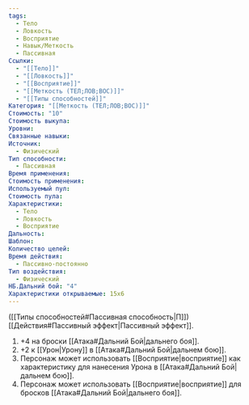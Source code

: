 ```yaml
---
tags:
  - Тело
  - Ловкость
  - Восприятие
  - Навык/Меткость
  - Пассивная
Ссылки:
  - "[[Тело]]"
  - "[[Ловкость]]"
  - "[[Восприятие]]"
  - "[[Меткость (ТЕЛ;ЛОВ;ВОС)]]"
  - "[[Типы способностей]]"
Категория: "[[Меткость (ТЕЛ;ЛОВ;ВОС)]]"
Стоимость: "10"
Стоимость выкупа:
Уровни:
Связанные навыки:
Источник:
  - Физический
Тип способности:
  - Пассивная
Время применения:
Стоимость применения:
Используемый пул:
Стоимость пула:
Характеристики:
  - Тело
  - Ловкость
  - Восприятие
Дальность:
Шаблон:
Количество целей:
Время действия:
  - Пассивно-постоянно
Тип воздействия:
  - Физический
НБ.Дальний бой: "4"
Характеристики открываемые: 15x6
---
```

([[Типы способностей#Пассивная способность|П]]) [[Действия#Пассивный эффект|Пассивный эффект]]. 

1. +4 на броски [[Атака#Дальний Бой|дальнего боя]].
2. +2 к [[Урон|Урону]] в [[Атака#Дальний Бой|дальнем бою]].
3. Персонаж может использовать [[Восприятие|восприятие]] как характеристику для нанесения Урона в [[Атака#Дальний Бой|дальнем бою]].
4. Персонаж может использовать [[Восприятие|восприятие]] для бросков [[Атака#Дальний Бой|дальнего боя]].
